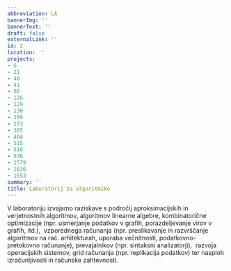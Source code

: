 ```yaml
---
abbreviation: LA
bannerImg: ''
bannerText: ''
draft: false
externalLink: ''
id: 2
location: ''
projects:
- 6
- 21
- 40
- 41
- 60
- 126
- 129
- 130
- 209
- 273
- 385
- 404
- 515
- 518
- 536
- 1579
- 1636
- 1653
summary: ''
title: Laboratorij za algoritmiko
---
```


V laboratoriju izvajamo raziskave s področij aproksimacijskih in verjetnostnih algoritmov, algoritmov linearne algebre, kombinatorične optimizacije (npr. usmerjanje podatkov v grafih, porazdeljevanje virov v grafih, itd.),  vzporednega računanja (npr. preslikavanje in razvrščanje algoritmov na rač. arhitekturah, uporaba večnitnosti, podatkovno-pretokovno računanje), prevajalnikov (npr. sintaksni analizatorji),  razvoja operacijskih sistemov, grid računanja (npr. replikacija podatkov) ter nasploh izračunljivosti in računske zahtevnosti.